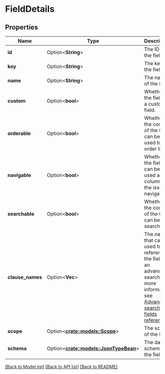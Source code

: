 # FieldDetails

## Properties

Name | Type | Description | Notes
------------ | ------------- | ------------- | -------------
**id** | Option<**String**> | The ID of the field. | [optional]
**key** | Option<**String**> | The key of the field. | [optional]
**name** | Option<**String**> | The name of the field. | [optional]
**custom** | Option<**bool**> | Whether the field is a custom field. | [optional]
**orderable** | Option<**bool**> | Whether the content of the field can be used to order lists. | [optional]
**navigable** | Option<**bool**> | Whether the field can be used as a column on the issue navigator. | [optional]
**searchable** | Option<**bool**> | Whether the content of the field can be searched. | [optional]
**clause_names** | Option<**Vec<String>**> | The names that can be used to reference the field in an advanced search. For more information, see [Advanced searching - fields reference](https://confluence.atlassian.com/x/gwORLQ). | [optional]
**scope** | Option<[**crate::models::Scope**](Scope.md)> | The scope of the field. | [optional]
**schema** | Option<[**crate::models::JsonTypeBean**](JsonTypeBean.md)> | The data schema for the field. | [optional]

[[Back to Model list]](../README.md#documentation-for-models) [[Back to API list]](../README.md#documentation-for-api-endpoints) [[Back to README]](../README.md)


